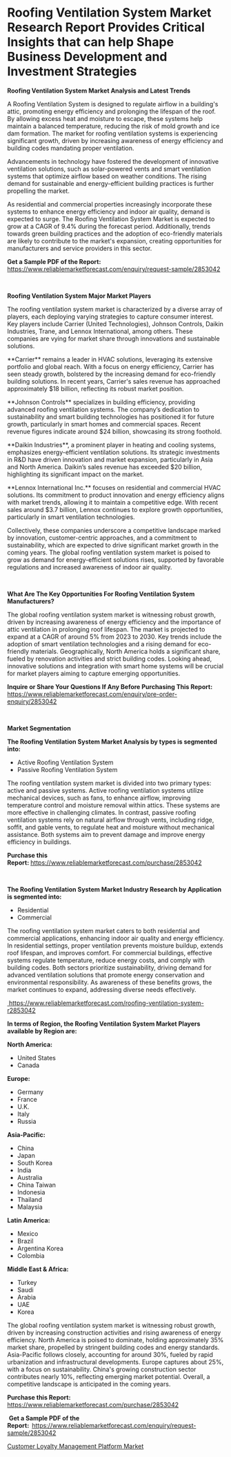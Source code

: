 <p><h1>Roofing Ventilation System Market Research Report Provides Critical Insights that can help Shape Business Development and Investment Strategies</h1></p><p><strong>Roofing Ventilation System Market Analysis and Latest Trends</strong></p>
<p><p>A Roofing Ventilation System is designed to regulate airflow in a building's attic, promoting energy efficiency and prolonging the lifespan of the roof. By allowing excess heat and moisture to escape, these systems help maintain a balanced temperature, reducing the risk of mold growth and ice dam formation. The market for roofing ventilation systems is experiencing significant growth, driven by increasing awareness of energy efficiency and building codes mandating proper ventilation.</p><p>Advancements in technology have fostered the development of innovative ventilation solutions, such as solar-powered vents and smart ventilation systems that optimize airflow based on weather conditions. The rising demand for sustainable and energy-efficient building practices is further propelling the market. </p><p>As residential and commercial properties increasingly incorporate these systems to enhance energy efficiency and indoor air quality, demand is expected to surge. The Roofing Ventilation System Market is expected to grow at a CAGR of 9.4% during the forecast period. Additionally, trends towards green building practices and the adoption of eco-friendly materials are likely to contribute to the market's expansion, creating opportunities for manufacturers and service providers in this sector.</p></p>
<p><strong>Get a Sample PDF of the Report:&nbsp;</strong> <a href="https://www.reliablemarketforecast.com/enquiry/request-sample/2853042?utm_campaign=2633&utm_medium=2&utm_source=Github&utm_content=ia&utm_term=11032025&utm_id=roofing-ventilation-system">https://www.reliablemarketforecast.com/enquiry/request-sample/2853042</a></p>
<p>&nbsp;</p>
<p><strong>Roofing Ventilation System Major Market Players</strong></p>
<p><p>The roofing ventilation system market is characterized by a diverse array of players, each deploying varying strategies to capture consumer interest. Key players include Carrier (United Technologies), Johnson Controls, Daikin Industries, Trane, and Lennox International, among others. These companies are vying for market share through innovations and sustainable solutions.</p><p>**Carrier** remains a leader in HVAC solutions, leveraging its extensive portfolio and global reach. With a focus on energy efficiency, Carrier has seen steady growth, bolstered by the increasing demand for eco-friendly building solutions. In recent years, Carrier's sales revenue has approached approximately $18 billion, reflecting its robust market position.</p><p>**Johnson Controls** specializes in building efficiency, providing advanced roofing ventilation systems. The company’s dedication to sustainability and smart building technologies has positioned it for future growth, particularly in smart homes and commercial spaces. Recent revenue figures indicate around $24 billion, showcasing its strong foothold.</p><p>**Daikin Industries**, a prominent player in heating and cooling systems, emphasizes energy-efficient ventilation solutions. Its strategic investments in R&D have driven innovation and market expansion, particularly in Asia and North America. Daikin’s sales revenue has exceeded $20 billion, highlighting its significant impact on the market.</p><p>**Lennox International Inc.** focuses on residential and commercial HVAC solutions. Its commitment to product innovation and energy efficiency aligns with market trends, allowing it to maintain a competitive edge. With recent sales around $3.7 billion, Lennox continues to explore growth opportunities, particularly in smart ventilation technologies.</p><p>Collectively, these companies underscore a competitive landscape marked by innovation, customer-centric approaches, and a commitment to sustainability, which are expected to drive significant market growth in the coming years. The global roofing ventilation system market is poised to grow as demand for energy-efficient solutions rises, supported by favorable regulations and increased awareness of indoor air quality.</p></p>
<p>&nbsp;</p>
<p><strong>What Are The Key Opportunities For Roofing Ventilation System Manufacturers?</strong></p>
<p><p>The global roofing ventilation system market is witnessing robust growth, driven by increasing awareness of energy efficiency and the importance of attic ventilation in prolonging roof lifespan. The market is projected to expand at a CAGR of around 5% from 2023 to 2030. Key trends include the adoption of smart ventilation technologies and a rising demand for eco-friendly materials. Geographically, North America holds a significant share, fueled by renovation activities and strict building codes. Looking ahead, innovative solutions and integration with smart home systems will be crucial for market players aiming to capture emerging opportunities.</p></p>
<p><strong>Inquire or Share Your Questions If Any Before Purchasing This Report:</strong> <a href="https://www.reliablemarketforecast.com/enquiry/pre-order-enquiry/2853042?utm_campaign=2633&utm_medium=2&utm_source=Github&utm_content=ia&utm_term=11032025&utm_id=roofing-ventilation-system">https://www.reliablemarketforecast.com/enquiry/pre-order-enquiry/2853042</a></p>
<p>&nbsp;</p>
<p><strong>Market Segmentation</strong></p>
<p><strong>The Roofing Ventilation System Market Analysis by types is segmented into:</strong></p>
<p><ul><li>Active Roofing Ventilation System</li><li>Passive Roofing Ventilation System</li></ul></p>
<p><p>The roofing ventilation system market is divided into two primary types: active and passive systems. Active roofing ventilation systems utilize mechanical devices, such as fans, to enhance airflow, improving temperature control and moisture removal within attics. These systems are more effective in challenging climates. In contrast, passive roofing ventilation systems rely on natural airflow through vents, including ridge, soffit, and gable vents, to regulate heat and moisture without mechanical assistance. Both systems aim to prevent damage and improve energy efficiency in buildings.</p></p>
<p><strong>Purchase this Report:&nbsp;</strong><a href="https://www.reliablemarketforecast.com/purchase/2853042?utm_campaign=2633&utm_medium=2&utm_source=Github&utm_content=ia&utm_term=11032025&utm_id=roofing-ventilation-system">https://www.reliablemarketforecast.com/purchase/2853042</a></p>
<p>&nbsp;</p>
<p><strong>The Roofing Ventilation System Market Industry Research by Application is segmented into:</strong></p>
<p><ul><li>Residential</li><li>Commercial</li></ul></p>
<p><p>The roofing ventilation system market caters to both residential and commercial applications, enhancing indoor air quality and energy efficiency. In residential settings, proper ventilation prevents moisture buildup, extends roof lifespan, and improves comfort. For commercial buildings, effective systems regulate temperature, reduce energy costs, and comply with building codes. Both sectors prioritize sustainability, driving demand for advanced ventilation solutions that promote energy conservation and environmental responsibility. As awareness of these benefits grows, the market continues to expand, addressing diverse needs effectively.</p></p>
<p><a href="https://www.reliablemarketforecast.com/roofing-ventilation-system-r2853042?utm_campaign=2633&utm_medium=2&utm_source=Github&utm_content=ia&utm_term=11032025&utm_id=roofing-ventilation-system">&nbsp;https://www.reliablemarketforecast.com/roofing-ventilation-system-r2853042</a></p>
<p><strong>In terms of Region, the Roofing Ventilation System Market Players available by Region are:</strong></p>
<p>
    <p> <strong> North America: </strong>
        <ul>
            <li>United States</li>
            <li>Canada</li>
        </ul>
        </p> 
    <p> <strong> Europe: </strong>
        <ul>
            <li>Germany</li>
            <li>France</li>
            <li>U.K.</li>
            <li>Italy</li>
            <li>Russia</li>
        </ul>
        </p> 
    <p> <strong> Asia-Pacific: </strong>
        <ul>
            <li>China</li>
            <li>Japan</li>
            <li>South Korea</li>
            <li>India</li>
            <li>Australia</li>
            <li>China Taiwan</li>
            <li>Indonesia</li>
            <li>Thailand</li>
            <li>Malaysia</li>
        </ul>
        </p> 
    <p> <strong> Latin America: </strong>
        <ul>
            <li>Mexico</li>
            <li>Brazil</li>
            <li>Argentina Korea</li>
            <li>Colombia</li>
        </ul>
        </p> 
    <p> <strong> Middle East & Africa: </strong>
        <ul>
            <li>Turkey</li>
            <li>Saudi</li>
            <li>Arabia</li>
            <li>UAE</li>
            <li>Korea</li>
        </ul>
    </p>
    </p>
<p><p>The global roofing ventilation system market is witnessing robust growth, driven by increasing construction activities and rising awareness of energy efficiency. North America is poised to dominate, holding approximately 35% market share, propelled by stringent building codes and energy standards. Asia-Pacific follows closely, accounting for around 30%, fueled by rapid urbanization and infrastructural developments. Europe captures about 25%, with a focus on sustainability. China's growing construction sector contributes nearly 10%, reflecting emerging market potential. Overall, a competitive landscape is anticipated in the coming years.</p></p>
<p><strong>Purchase this Report: </strong><a href="https://www.reliablemarketforecast.com/purchase/2853042?utm_campaign=2633&utm_medium=2&utm_source=Github&utm_content=ia&utm_term=11032025&utm_id=roofing-ventilation-system">https://www.reliablemarketforecast.com/purchase/2853042</a></p>
<p>&nbsp;<strong>Get a Sample PDF of the Report:&nbsp;&nbsp;</strong><a href="https://www.reliablemarketforecast.com/enquiry/request-sample/2853042?utm_campaign=2633&utm_medium=2&utm_source=Github&utm_content=ia&utm_term=11032025&utm_id=roofing-ventilation-system">https://www.reliablemarketforecast.com/enquiry/request-sample/2853042</a></p>
<p><strong></strong></p>
<p><p><a href="https://github.com/oeungcolesh0/Market-Research-Report-List-1/blob/main/customer-loyalty-management-platform-market.md?utm_campaign=2633&utm_medium=2&utm_source=Github&utm_content=ia&utm_term=11032025&utm_id=roofing-ventilation-system">Customer Loyalty Management Platform Market</a></p></p>